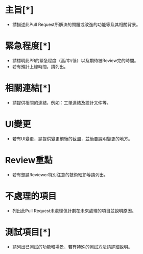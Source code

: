 # 主旨[*]
- 請描述此Pull Request所解決的問題或改進的功能等及其相關背景。

# 緊急程度[*]
- 請標明此PR的緊急程度（高/中/低）以及期待被Review完的時間。
- 若有預計上線時間，請列出。

# 相關連結[*]
- 請提供相關的連結，例如：工單連結及設計文件等。

# UI變更
- 若有UI變更，請提供變更前後的截圖，並簡要說明變更的地方。

# Review重點
- 若有想請Reviewer特別注意的技術細節等請列出。

# 不處理的項目
- 列出此Pull Request未處理但計劃在未來處理的項目並說明原因。

# 測試項目[*]
- 請列出已測試的功能和場景，若有特殊的測試方法請詳細說明。
